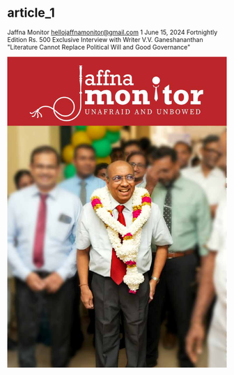 # article_1

Jaffna Monitor
hellojaffnamonitor@gmail.com
1
June 15, 2024
Fortnightly Edition
Rs. 500
Exclusive Interview with 
Writer V.V. Ganeshananthan
"Literature Cannot 
Replace Political Will and 
Good Governance"

![p001_i1.jpg](images_out/001_article_1/p001_i1.jpg)


